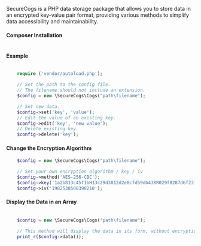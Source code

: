 SecureCogs is a PHP data storage package that allows you to store data in an encrypted key-value pair format, providing various methods to simplify data accessibility and maintainability.

#### Composer Installation
``` bash

```

#### Example
``` php

	require ('vendor/autoload.php');

	// Set the path to the config file.
	// The filename should not include an extension.
	$config = new \SecureCogs\Cogs("path\filename");

	// Set new data.
	$config->set('key', 'value');
	// Edit the value of an existing key.
	$config->edit('key', 'new value');
	// Delete existing key.
	$config->delete('key');
```

#### Change the Encryption Algorithm
``` php
	$config = new \SecureCogs\Cogs("path\filename");

	// Set your own encryption algorithm / key / iv
	$config->method('AES-256-CBC');
	$config->key('1a2b813c45f1bH13c29d3812d2e0cfd59db438R029f8287d6f231b2T2079b343');
	$config->iv('1982538500398210');
```

#### Display the Data in an Array
``` php
	
	$config = new \SecureCogs\Cogs("path\filename");

	// This method will display the data in its form, without encryption.
	print_r($config->data());
```